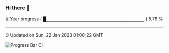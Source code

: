 ### Hi there 👋

⏳ Year progress { █▁▁▁▁▁▁▁▁▁▁▁▁▁▁▁▁▁▁▁▁▁▁▁▁▁▁▁▁▁ } 5.76 %

---

⏰ Updated on Sun, 22 Jan 2023 01:00:22 GMT

![Progress Bar CI](https://github.com/liununu/liununu/workflows/Progress%20Bar%20CI/badge.svg)
